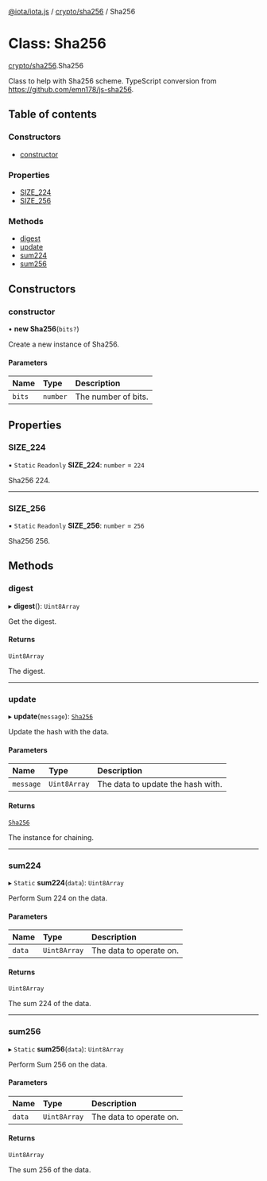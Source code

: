 [@iota/iota.js](../README.md) / [crypto/sha256](../modules/crypto_sha256.md) / Sha256

# Class: Sha256

[crypto/sha256](../modules/crypto_sha256.md).Sha256

Class to help with Sha256 scheme.
TypeScript conversion from https://github.com/emn178/js-sha256.

## Table of contents

### Constructors

- [constructor](crypto_sha256.Sha256.md#constructor)

### Properties

- [SIZE\_224](crypto_sha256.Sha256.md#size_224)
- [SIZE\_256](crypto_sha256.Sha256.md#size_256)

### Methods

- [digest](crypto_sha256.Sha256.md#digest)
- [update](crypto_sha256.Sha256.md#update)
- [sum224](crypto_sha256.Sha256.md#sum224)
- [sum256](crypto_sha256.Sha256.md#sum256)

## Constructors

### constructor

• **new Sha256**(`bits?`)

Create a new instance of Sha256.

#### Parameters

| Name | Type | Description |
| :------ | :------ | :------ |
| `bits` | `number` | The number of bits. |

## Properties

### SIZE\_224

▪ `Static` `Readonly` **SIZE\_224**: `number` = `224`

Sha256 224.

___

### SIZE\_256

▪ `Static` `Readonly` **SIZE\_256**: `number` = `256`

Sha256 256.

## Methods

### digest

▸ **digest**(): `Uint8Array`

Get the digest.

#### Returns

`Uint8Array`

The digest.

___

### update

▸ **update**(`message`): [`Sha256`](crypto_sha256.Sha256.md)

Update the hash with the data.

#### Parameters

| Name | Type | Description |
| :------ | :------ | :------ |
| `message` | `Uint8Array` | The data to update the hash with. |

#### Returns

[`Sha256`](crypto_sha256.Sha256.md)

The instance for chaining.

___

### sum224

▸ `Static` **sum224**(`data`): `Uint8Array`

Perform Sum 224 on the data.

#### Parameters

| Name | Type | Description |
| :------ | :------ | :------ |
| `data` | `Uint8Array` | The data to operate on. |

#### Returns

`Uint8Array`

The sum 224 of the data.

___

### sum256

▸ `Static` **sum256**(`data`): `Uint8Array`

Perform Sum 256 on the data.

#### Parameters

| Name | Type | Description |
| :------ | :------ | :------ |
| `data` | `Uint8Array` | The data to operate on. |

#### Returns

`Uint8Array`

The sum 256 of the data.
